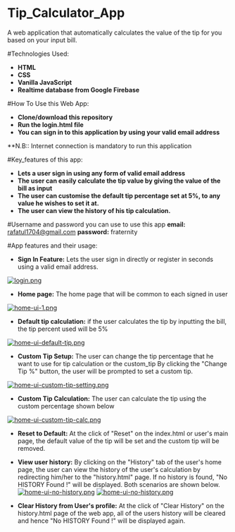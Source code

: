 # Tip_Calculator_App
A web application that automatically calculates the value of the tip for you based on your input bill.

#Technologies Used:
- **HTML**
- **CSS**
- **Vanilla JavaScript**
- **Realtime database from Google Firebase**

#How To Use this Web App:
- **Clone/download this repository**
- **Run the login.html file**
- **You can sign in to this application by using your valid email address**

**N.B:: Internet connection is mandatory to run this application

#Key_features of this app:
- **Lets a user sign in using any form of valid email address**
- **The user can easily calculate the tip value by giving the value of the bill as input**
- **The user can customise the default tip percentage set at 5%, to any value he wishes to set it at.**
- **The user can view the history of his tip calculation.**

#Username and password you can use to use this app
**email:** rafatul1704@gmail.com
**password:** fraternity

#App features and their usage:

- **Sign In Feature:** Lets the user sign in directly or register in seconds using a valid email address.

[![login.png](https://i.postimg.cc/dkNQdGV1/login.png)](https://postimg.cc/dkNQdGV1)

- **Home page:** The home page that will be common to each signed in user

[![home-ui-1.png](https://i.postimg.cc/Vdx6D9B0/home-ui-1.png)](https://postimg.cc/Vdx6D9B0)

- **Default tip calculation:** if the user calculates the tip by inputting the bill, the tip percent used will be 5%

[![home-ui-default-tip.png](https://i.postimg.cc/H8JYtjrt/home-ui-default-tip.png)](https://postimg.cc/H8JYtjrt)

- **Custom Tip Setup:** The user can change the tip percentage that he want to use for tip calculation or the custom_tip
By clicking the "Change Tip %" button, the user will be prompted to set a custom tip.

[![home-ui-custom-tip-setting.png](https://i.postimg.cc/z33GN2xR/home-ui-custom-tip-setting.png)](https://postimg.cc/z33GN2xR)

- **Custom Tip Calculation:** The user can calculate the tip using the custom percentage shown below

[![home-ui-custom-tip-calc.png](https://i.postimg.cc/Kk8vR0Fw/home-ui-custom-tip-calc.png)](https://postimg.cc/Kk8vR0Fw)

- **Reset to Default:** At the click of "Reset" on the index.html or user's main page, the default value of the tip will be set and the custom tip will be removed.

- **View user history:** By clicking on the "History" tab of the user's home page, the user can view the history of the user's
calculation by redirecting him/her to the "history.html" page. If no history is found, "No HISTORY Found !" will be displayed. Both scenarios are shown below.
[![home-ui-no-history.png](https://i.postimg.cc/21n5Jq2c/home-ui-no-history.png)](https://postimg.cc/21n5Jq2c)
[![home-ui-no-history.png](https://i.postimg.cc/HJHLCpNp/home-ui-no-history.png)](https://postimg.cc/HJHLCpNp)

- **Clear History from User's profile:** At the click of "Clear History" on the history.html page of the web app, all of the users history will be cleared and hence "No HISTORY Found !" will be displayed again. 










